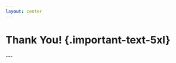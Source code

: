 ```yaml
---
layout: center
---
```


# Thank You! {.important-text-5xl}

<Glow glow="center" :glowSeed="false" />
---